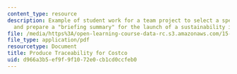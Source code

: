 ```yaml
---
content_type: resource
description: Example of student work for a team project to select a specific organization
  and prepare a "briefing summary" for the launch of a sustainability initiative.
file: /media/https%3A/open-learning-course-data-rc.s3.amazonaws.com/15-972-professional-seminar-in-sustainability-spring-2010/d966a3b5ef9f9f1072e0cb1cd0ccfeb0_MIT15_972S10_pres05.pdf
file_type: application/pdf
resourcetype: Document
title: Produce Traceability for Costco
uid: d966a3b5-ef9f-9f10-72e0-cb1cd0ccfeb0
---
```

